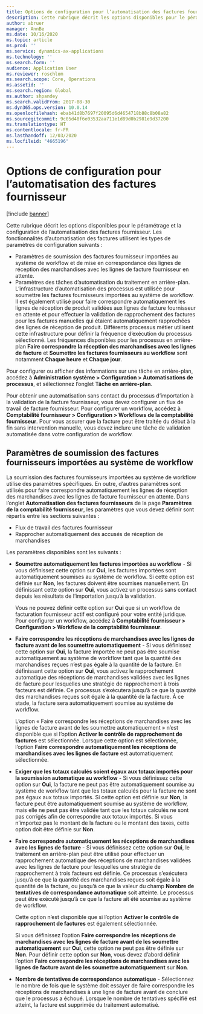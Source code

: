 ```yaml
---
title: Options de configuration pour l’automatisation des factures fournisseur (Version préliminaire)
description: Cette rubrique décrit les options disponibles pour le péramétrage et la configuration de l’automatisation des factures fournisseur.
author: abruer
manager: AnnBe
ms.date: 10/16/2020
ms.topic: article
ms.prod: ''
ms.service: dynamics-ax-applications
ms.technology: ''
ms.search.form: ''
audience: Application User
ms.reviewer: roschlom
ms.search.scope: Core, Operations
ms.assetid: ''
ms.search.region: Global
ms.author: shpandey
ms.search.validFrom: 2017-08-30
ms.dyn365.ops.version: 10.0.14
ms.openlocfilehash: ebab41d8b7697f20095d6d4654718b88c8b08a82
ms.sourcegitcommit: 9c05d48f6e03532aa711e1d89d0b2981e9d37200
ms.translationtype: HT
ms.contentlocale: fr-FR
ms.lasthandoff: 12/03/2020
ms.locfileid: "4665196"
---
```

# <a name="setup-options-for-vendor-invoice-automation"></a>Options de configuration pour l’automatisation des factures fournisseur

[!include [banner](../includes/banner.md)]

Cette rubrique décrit les options disponibles pour le péramétrage et la configuration de l’automatisation des factures fournisseur. Les fonctionnalités d’automatisation des factures utilisent les types de paramètres de configuration suivants :

- Paramètres de soumission des factures fournisseur importées au système de workflow et de mise en correspondance des lignes de réception des marchandises avec les lignes de facture fournisseur en attente.
- Paramètres des tâches d’automatisation du traitement en arrière-plan. L’infrastructure d’automatisation des processus est utilisée pour soumettre les factures fournisseurs importées au système de workflow. Il est également utilisé pour faire correspondre automatiquement les lignes de réception de produit validées aux lignes de facture fournisseur en attente et pour effectuer la validation de rapprochement des factures pour les factures manuelles qui étaient automatiquement rapprochées des lignes de réception de produit. Différents processus métier utilisent cette infrastructure pour définir la fréquence d’exécution du processus sélectionné. Les fréquences disponibles pour les processus en arrière-plan **Faire correspondre la réception des marchandises avec les lignes de facture** et **Soumettre les factures fournisseurs au workflow** sont notamment **Chaque heure** et **Chaque jour**.

Pour configurer ou afficher des informations sur une tâche en arrière-plan, accédez à **Administration système \> Configuration \> Automatisations de processus**, et sélectionnez l’onglet **Tâche en arrière-plan**.

Pour obtenir une automatisation sans contact du processus d’importation à la validation de la facture fournisseur, vous devez configurer un flux de travail de facture fournisseur. Pour configurer un workflow, accédez à **Comptabilité fournisseur > Configuration > Workflows de la comptabilité fournisseur**. Pour vous assurer que la facture peut être traitée du début à la fin sans intervention manuelle, vous devez inclure une tâche de validation automatisée dans votre configuration de workflow.

## <a name="parameters-for-submitting-imported-vendor-invoices-to-the-workflow-system"></a>Paramètres de soumission des factures fournisseurs importées au système de workflow

La soumission des factures fournisseurs importées au système de workflow utilise des paramètres spécifiques. En outre, d’autres paramètres sont utilisés pour faire correspondre automatiquement les lignes de réception des marchandises avec les lignes de facture fournisseur en attente. Dans l’onglet **Automatisation des factures fournisseurs** de la page **Paramètres de la comptabilité fournisseur**, les paramètres que vous devez définir sont répartis entre les sections suivantes :

- Flux de travail des factures fournisseur
- Rapprocher automatiquement des accusés de réception de marchandises

Les paramètres disponibles sont les suivants :

- **Soumettre automatiquement les factures importées au workflow** - Si vous définissez cette option sur **Oui**, les factures importées sont automatiquement soumises au système de workflow. Si cette option est définie sur **Non**, les factures doivent être soumises manuellement. En définissant cette option sur **Oui**, vous activez un processus sans contact depuis les résultats de l’importation jusqu’à la validation.

    Vous ne pouvez définir cette option sur **Oui** que si un workflow de facturation fournisseur actif est configuré pour votre entité juridique. Pour configurer un workflow, accédez à **Comptabilité fournisseur \> Configuration \> Workflow de la comptabilité fournisseur**.

- **Faire correspondre les réceptions de marchandises avec les lignes de facture avant de les soumettre automatiquement** - Si vous définissez cette option sur **Oui**, la facture importée ne peut pas être soumise automatiquement au système de workflow tant que la quantité des marchandises reçues n’est pas égale à la quantité de la facture. En définissant cette option sur **Oui**, vous activez le rapprochement automatique des réceptions de marchandises validées avec les lignes de facture pour lesquelles une stratégie de rapprochement à trois facteurs est définie. Ce processus s’exécutera jusqu’à ce que la quantité des marchandises reçues soit égale à la quantité de la facture. À ce stade, la facture sera automatiquement soumise au système de workflow.

    L’option « Faire correspondre les réceptions de marchandises avec les lignes de facture avant de les soumettre automatiquement » n’est disponible que si l’option **Activer le contrôle de rapprochement de factures** est sélectionnée. Lorsque cette option est sélectionnée, l’option **Faire correspondre automatiquement les réceptions de marchandises avec les lignes de facture** est automatiquement sélectionnée.

- **Exiger que les totaux calculés soient égaux aux totaux importés pour la soumission automatique au workflow** - Si vous définissez cette option sur **Oui**, la facture ne peut pas être automatiquement soumise au système de workflow tant que les totaux calculés pour la facture ne sont pas égaux aux totaux importés. Si cette option est définie sur **Non**, la facture peut être automatiquement soumise au système de workflow, mais elle ne peut pas être validée tant que les totaux calculés ne sont pas corrigés afin de correspondre aux totaux importés. Si vous n’importez pas le montant de la facture ou le montant des taxes, cette option doit être définie sur **Non**.
- **Faire correspondre automatiquement les réceptions de marchandises avec les lignes de facture** - Si vous définissez cette option sur **Oui**, le traitement en arrière-plan peut être utilisé pour effectuer un rapprochement automatique des réceptions de marchandises validées avec les lignes de facture pour lesquelles une stratégie de rapprochement à trois facteurs est définie. Ce processus s’exécutera jusqu’à ce que la quantité des marchandises reçues soit égale à la quantité de la facture, ou jusqu’à ce que la valeur du champ **Nombre de tentatives de correspondance automatique** soit atteinte. Le processus peut être exécuté jusqu’à ce que la facture ait été soumise au système de workflow.

    Cette option n’est disponible que si l’option **Activer le contrôle de rapprochement de factures** est également sélectionnée.

    Si vous définissez l’option **Faire correspondre les réceptions de marchandises avec les lignes de facture avant de les soumettre automatiquement** sur **Oui**, cette option ne peut pas être définie sur **Non**. Pour définir cette option sur **Non**, vous devez d’abord définir l’option **Faire correspondre les réceptions de marchandises avec les lignes de facture avant de les soumettre automatiquement** sur **Non**.

- **Nombre de tentatives de correspondance automatique** - Sélectionnez le nombre de fois que le système doit essayer de faire correspondre les réceptions de marchandises à une ligne de facture avant de conclure que le processus a échoué. Lorsque le nombre de tentatives spécifié est atteint, la facture est supprimée du traitement automatisé.

